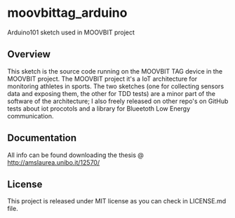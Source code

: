 

# moovbittag_arduino
Arduino101 sketch used in MOOVBIT project

## Overview

This sketch is the source code running on the MOOVBIT TAG device in the MOOVBIT project. The MOOVBIT project it's a IoT architecture for monitoring athletes in sports. The two sketches (one for collecting sensors data and exposing them, the other for TDD tests) are a minor part of the software of the architecture; I also freely released on other repo's on GitHub tests about iot procotols and a library for Blueetoth Low Energy communication. 




## Documentation

All info can be found downloading the thesis @ http://amslaurea.unibo.it/12570/


## License

This project is released under MIT license as you can check in LICENSE.md file.
